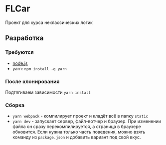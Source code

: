 # FLCar
Проект для курса неклассических логик

## Разработка

### Требуются
+ [node.js](https://nodejs.org/en/download/)
+ yarn: `npm install -g yarn`

### После клонирования
Подтягиваем зависимости `yarn install`

### Сборка
+ `yarn webpack` - компилирует проект и кладёт всё в папку `static`
+ `yarn dev` - запускает сервер, файл-вотчер и браузер. При изменении файла он сразу перекомпилируется, а страница в браузере обновится. Если нужна только часть поведения, можно взять команду из `package.json` и добавить вариант под свой вкус.